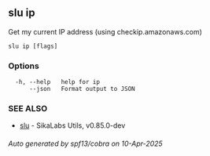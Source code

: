 ## slu ip

Get my current IP address (using checkip.amazonaws.com)

```
slu ip [flags]
```

### Options

```
  -h, --help   help for ip
      --json   Format output to JSON
```

### SEE ALSO

* [slu](slu.md)	 - SikaLabs Utils, v0.85.0-dev

###### Auto generated by spf13/cobra on 10-Apr-2025
